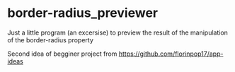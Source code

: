 # border-radius_previewer
Just a little program (an excersise) to preview the result of the manipulation of the border-radius property

Second idea of begginer project from https://github.com/florinpop17/app-ideas
